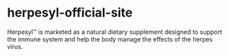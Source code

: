 # herpesyl-official-site
Herpesyl™ is marketed as a natural dietary supplement designed to support the immune system and help the body manage the effects of the herpes virus. 
